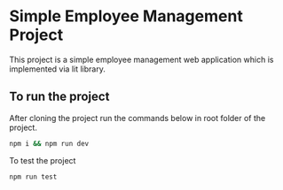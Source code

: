 
# Simple Employee Management Project

This project is a simple employee management web application which is implemented via lit library.




## To run the project

After cloning the project run the commands below in root folder of the project.

```bash
npm i && npm run dev
```

To test the project
```bash
npm run test
```
